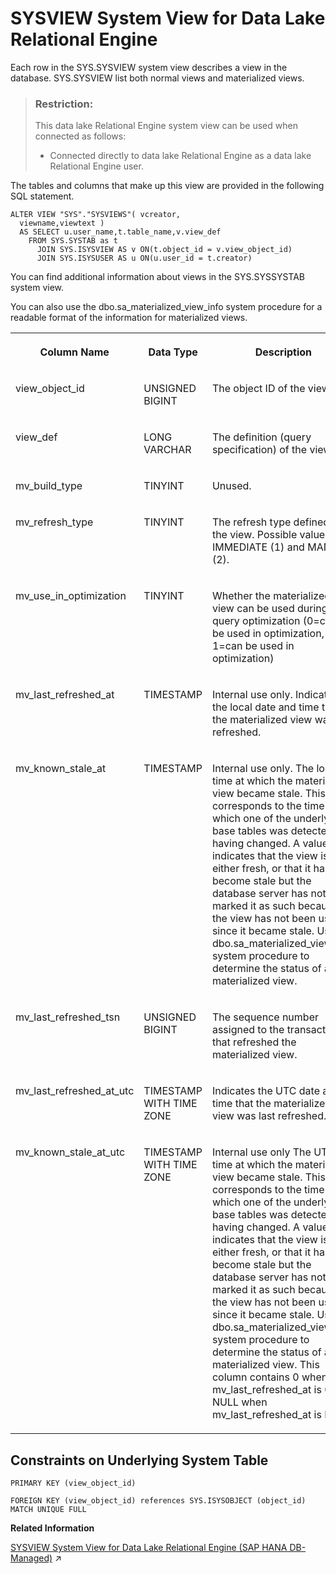 <!-- loioa5d7605c84f210159f81bcbc3e0782d7 -->

# SYSVIEW System View for Data Lake Relational Engine

Each row in the SYS.SYSVIEW system view describes a view in the database. SYS.SYSVIEW list both normal views and materialized views.



> ### Restriction:  
> This data lake Relational Engine system view can be used when connected as follows:
> 
> -   Connected directly to data lake Relational Engine as a data lake Relational Engine user.



The tables and columns that make up this view are provided in the following SQL statement.

```
ALTER VIEW "SYS"."SYSVIEWS"( vcreator,
  viewname,viewtext ) 
  AS SELECT u.user_name,t.table_name,v.view_def
    FROM SYS.SYSTAB as t
      JOIN SYS.ISYSVIEW AS v ON(t.object_id = v.view_object_id)
      JOIN SYS.ISYSUSER AS u ON(u.user_id = t.creator)
```

You can find additional information about views in the SYS.SYSSYSTAB system view.

You can also use the dbo.sa\_materialized\_view\_info system procedure for a readable format of the information for materialized views.


<table>
<tr>
<th valign="top">

Column Name



</th>
<th valign="top">

Data Type



</th>
<th valign="top">

Description



</th>
</tr>
<tr>
<td valign="top">

view\_object\_id



</td>
<td valign="top">

UNSIGNED BIGINT



</td>
<td valign="top">

The object ID of the view.



</td>
</tr>
<tr>
<td valign="top">

view\_def



</td>
<td valign="top">

LONG VARCHAR



</td>
<td valign="top">

The definition \(query specification\) of the view.



</td>
</tr>
<tr>
<td valign="top">

mv\_build\_type



</td>
<td valign="top">

TINYINT



</td>
<td valign="top">

Unused.



</td>
</tr>
<tr>
<td valign="top">

mv\_refresh\_type



</td>
<td valign="top">

TINYINT



</td>
<td valign="top">

The refresh type defined for the view. Possible values are IMMEDIATE \(1\) and MANUAL \(2\).



</td>
</tr>
<tr>
<td valign="top">

mv\_use\_in\_optimization



</td>
<td valign="top">

TINYINT



</td>
<td valign="top">

Whether the materialized view can be used during query optimization \(0=can’t be used in optimization, 1=can be used in optimization\)



</td>
</tr>
<tr>
<td valign="top">

mv\_last\_refreshed\_at



</td>
<td valign="top">

TIMESTAMP



</td>
<td valign="top">

Internal use only. Indicates the local date and time that the materialized view was last refreshed.



</td>
</tr>
<tr>
<td valign="top">

mv\_known\_stale\_at



</td>
<td valign="top">

TIMESTAMP



</td>
<td valign="top">

Internal use only. The local time at which the materialized view became stale. This value corresponds to the time at which one of the underlying base tables was detected as having changed. A value of 0 indicates that the view is either fresh, or that it has become stale but the database server has not marked it as such because the view has not been used since it became stale. Use the dbo.sa\_materialized\_view\_info system procedure to determine the status of a materialized view.



</td>
</tr>
<tr>
<td valign="top">

mv\_last\_refreshed\_tsn



</td>
<td valign="top">

UNSIGNED BIGINT



</td>
<td valign="top">

The sequence number assigned to the transaction that refreshed the materialized view.



</td>
</tr>
<tr>
<td valign="top">

mv\_last\_refreshed\_at\_utc



</td>
<td valign="top">

TIMESTAMP WITH TIME ZONE



</td>
<td valign="top">

Indicates the UTC date and time that the materialized view was last refreshed.



</td>
</tr>
<tr>
<td valign="top">

mv\_known\_stale\_at\_utc



</td>
<td valign="top">

TIMESTAMP WITH TIME ZONE



</td>
<td valign="top">

Internal use only The UTC time at which the materialized view became stale. This value corresponds to the time at which one of the underlying base tables was detected as having changed. A value of 0 indicates that the view is either fresh, or that it has become stale but the database server has not marked it as such because the view has not been used since it became stale. Use the dbo.sa\_materialized\_view\_info system procedure to determine the status of a materialized view. This column contains 0 when mv\_last\_refreshed\_at is 0 and NULL when mv\_last\_refreshed\_at is NULL.



</td>
</tr>
</table>



<a name="loioa5d7605c84f210159f81bcbc3e0782d7__SYSVIEW_costratints1"/>

## Constraints on Underlying System Table

```
PRIMARY KEY (view_object_id)
```

```
FOREIGN KEY (view_object_id) references SYS.ISYSOBJECT (object_id) MATCH UNIQUE FULL 
```

**Related Information**  


[SYSVIEW System View for Data Lake Relational Engine (SAP HANA DB-Managed)](https://help.sap.com/viewer/a898e08b84f21015969fa437e89860c8/2023_2_QRC/en-US/1681f580168444a9b138cd2a8b51382b.html "Each row in the SYS.SYSVIEW system view describes a view in the database. SYS.SYSVIEW list both normal views and materialized views.") :arrow_upper_right:

